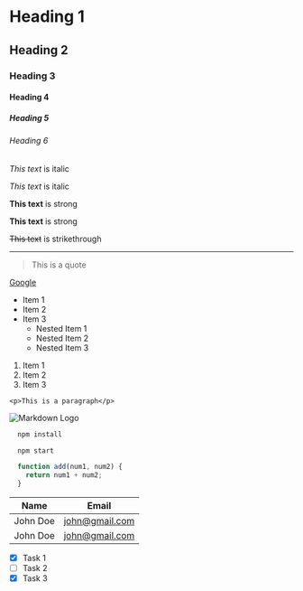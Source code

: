 <!-- Headings -->
# Heading 1
## Heading 2
### Heading 3
#### Heading 4
##### Heading 5
###### Heading 6

<!-- Italics -->
*This text* is italic

_This text_ is italic

<!-- Strong -->
**This text** is strong

__This text__ is strong

<!-- Strikethrough -->
~~This text~~ is strikethrough 

<!-- Horizontal Rule -->
___

<!-- Blockquote -->
> This is a quote

<!-- Links -->
[Google](http://google.com "Google")

<!-- Ul -->
* Item 1
* Item 2
* Item 3
  * Nested Item 1
  * Nested Item 2
  * Nested Item 3

<!-- Ol -->
1. Item 1
1. Item 2
1. Item 3

<!-- Inline Code Block -->
`<p>This is a paragraph</p>`

<!-- Images -->
![Markdown Logo](https://markdown-here.com/img/icon256.png)

<!-- Github Markdown -->

<!-- Code Blocks -->

```bash
  npm install

  npm start
```

```javascript
  function add(num1, num2) {
    return num1 + num2;
  } 
```

<!-- Tables -->

| Name            | Email           |
| ------------    | -----------     |
| John Doe        | john@gmail.com  |  
| John Doe        | john@gmail.com  | 

<!-- Task Lists -->

- [x] Task 1
- [ ] Task 2
- [x] Task 3
